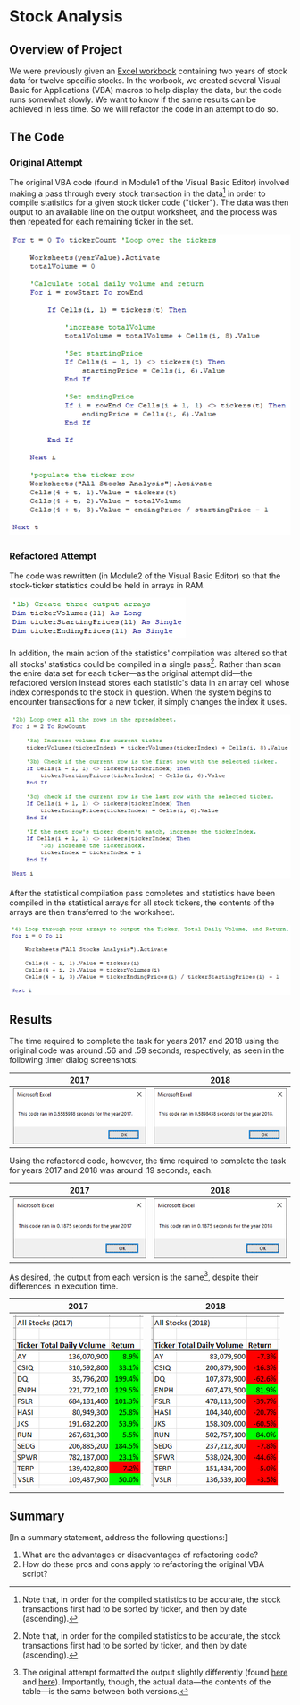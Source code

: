 # Stock Analysis

## Overview of Project
We were previously given an [Excel workbook](./resources/VBA_Challenge.xlsm) containing two years of stock data for twelve specific stocks. In the worbook, we created several Visual Basic for Applications (VBA) macros to help display the data, but the code runs somewhat slowly. We want to know if the same results can be achieved in less time. So we will refactor the code in an attempt to do so.

## The Code

### Original Attempt
The original VBA code (found in Module1 of the Visual Basic Editor) involved making a pass through every stock transaction in the data[^1] in order to compile statistics for a given stock ticker code ("ticker"). The data was then output to an available line on the output worksheet, and the process was then repeated for each remaining ticker in the set.

![Original attempt main-action loop](./resources/green_stocks_main-action_loop.png)

[^1]: Note that, in order for the compiled statistics to be accurate, the stock transactions first had to be sorted by ticker, and then by date (ascending).

### Refactored Attempt
The code was rewritten (in Module2 of the Visual Basic Editor) so that the stock-ticker statistics could be held in arrays in RAM.

![ticker statistics arrays](./resources/VBA_Challenge_array_creation.png)

In addition, the main action of the statistics' compilation was altered so that all stocks' statistics could be compiled in a single pass[^1]. Rather than scan the enire data set for each ticker—as the original attempt did—the refactored version instead stores each statistic's data in an array cell whose index corresponds to the stock in question. When the system begins to encounter transactions for a new ticker, it simply changes the index it uses.

![Refactored attempt main-action loop](./resources/VBA_Challenge_main-action_loop.png)

After the statistical compilation pass completes and statistics have been compiled in the statistical arrays for all stock tickers, the contents of the arrays are then transferred to the worksheet.

![ticker statistics output loop](./resources/VBA_Challenge_output_loop.png)

## Results
The time required to complete the task for years 2017 and 2018 using the original code was around .56 and .59 seconds, respectively, as seen in the following timer dialog screenshots:

| 2017 | 2018 |
| --- | --- |
| ![2017 original attempt](./resources/green_stocks_2017_timer.png) | ![2018 original attempt](./resources/green_stocks_2018_timer.png) |

Using the refactored code, however, the time required to complete the task for years 2017 and 2018 was around .19 seconds, each.

| 2017 | 2018 |
| --- | --- |
| ![2017 refactored](./resources/VBA_Challenge_2017_timer.png) | ![2018 refactored](./resources/VBA_Challenge_2018_timer.png) |

As desired, the output from each version is the same[^2], despite their differences in execution time.
[^2]: The original attempt formatted the output slightly differently (found [here](./resources/green_stocks_2017.png) and [here](./resources/green_stocks_2018.png)). Importantly, though, the actual data—the contents of the table—is the same between both versions.

| 2017 | 2018 |
| --- | --- |
| ![2017 stock output](./resources/VBA_Challenge_2017.png) | ![2017 stock output](./resources/VBA_Challenge_2018.png) |



## Summary
[In a summary statement, address the following questions:]
1. What are the advantages or disadvantages of refactoring code?
2. How do these pros and cons apply to refactoring the original VBA script?
